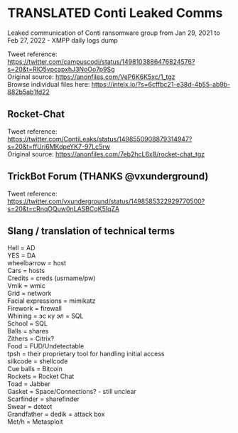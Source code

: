 # TRANSLATED Conti Leaked Comms
Leaked communication of Conti ransomware group from Jan 29, 2021 to Feb 27, 2022 - XMPP daily logs dump

Tweet reference: https://twitter.com/campuscodi/status/1498103886476824576?s=20&t=RlO5vpcapxhJ3NoOo7p9Sg<br>
Original source: https://anonfiles.com/VeP6K6K5xc/1_tgz<br>
Browse individual files here: https://intelx.io/?s=6cffbc21-e38d-4b55-ab9b-882b5ab1fd22<br>


## Rocket-Chat
Tweet reference: https://twitter.com/ContiLeaks/status/1498550908879314947?s=20&t=ffUrj6MKdpeYK7-97Lc5rw<br>
Original source: https://anonfiles.com/7eb2hcL6x8/rocket-chat_tgz<br>

## TrickBot Forum (THANKS @vxunderground)
Tweet reference: https://twitter.com/vxunderground/status/1498585322929770500?s=20&t=cRnqOQuw0nLASBCqK5IqZA


## Slang / translation of technical terms
Hell = AD<br>
YES = DA<br>
wheelbarrow = host<br>
Cars = hosts<br>
Credits = creds (usrname/pw)<br>
Vmik = wmic<br>
Grid = network<br>
Facial expressions = mimikatz<br>
Firework = firewall<br>
Whining = эс ку эл = SQL<br>
School = SQL<br>
Balls = shares<br>
Zithers = Citrix?<br>
Food = FUD/Undetectable<br>
tpsh = their proprietary tool for handling initial access<br>
silkcode = shellcode<br>
Cue balls = Bitcoin<br>
Rockets = Rocket Chat<br>
Toad = Jabber<br>
Gasket = Space/Connections? - still unclear<br>
Scarfinder = sharefinder<br>
Swear = detect<br>
Grandfather = dedik = attack box<br>
Met/h = Metasploit<br>
